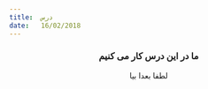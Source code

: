 ```yaml
---
title:  درس
date:   16/02/2018
---
```


### <center>ما در این درس کار می کنیم</center>
<center>لطفا بعدا بیا</center>